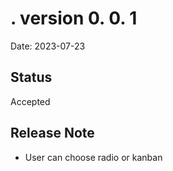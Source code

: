 # . version 0. 0. 1

Date: 2023-07-23

## Status

Accepted

## Release Note
- User can choose radio or kanban
